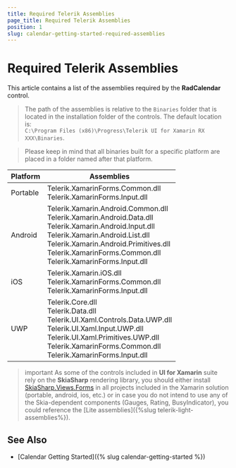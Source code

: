 ```yaml
---
title: Required Telerik Assemblies
page_title: Required Telerik Assemblies
position: 1
slug: calendar-getting-started-required-assemblies
---
```


# Required Telerik Assemblies

This article contains a list of the assemblies required by the **RadCalendar** control.

> The path of the assemblies is relative to the `Binaries` folder that is located in the installation folder of the controls. The default location is:  
> `C:\Program Files (x86)\Progress\Telerik UI for Xamarin RX XXX\Binaries`.

> Please keep in mind that all binaries built for a specific platform are placed in a folder named after that platform.

| Platform          | Assemblies |
| ----------------- | ---------- |
| Portable          | Telerik.XamarinForms.Common.dll<br/>Telerik.XamarinForms.Input.dll |
| Android           | Telerik.Xamarin.Android.Common.dll<br/>Telerik.Xamarin.Android.Data.dll<br/> Telerik.Xamarin.Android.Input.dll<br/>Telerik.Xamarin.Android.List.dll<br/> Telerik.Xamarin.Android.Primitives.dll<br/>Telerik.XamarinForms.Common.dll<br/>Telerik.XamarinForms.Input.dll |
| iOS               | Telerik.Xamarin.iOS.dll<br/>Telerik.XamarinForms.Common.dll<br/>Telerik.XamarinForms.Input.dll |
| UWP               | Telerik.Core.dll<br/>Telerik.Data.dll<br/>Telerik.UI.Xaml.Controls.Data.UWP.dll <br/>Telerik.UI.Xaml.Input.UWP.dll <br/>Telerik.UI.Xaml.Primitives.UWP.dll <br/>Telerik.XamarinForms.Common.dll <br/>Telerik.XamarinForms.Input.dll |

>important As some of the controls included in **UI for Xamarin** suite rely on the **SkiaSharp** rendering library, you should either install [SkiaSharp.Views.Forms](https://www.nuget.org/packages/SkiaSharp.Views.Forms/1.59.0) in all projects included in the Xamarin solution (portable, android, ios, etc.) or in case you do not intend to use any of the Skia-dependent components (Gauges, Rating, BusyIndicator), you could reference the [Lite assemblies]({%slug telerik-light-assemblies%}).
 
## See Also

- [Calendar Getting Started]({% slug calendar-getting-started %})